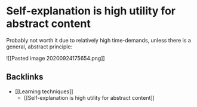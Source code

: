 # Self-explanation is high utility for abstract content
Probably not worth it due to relatively high time-demands, unless there is a general, abstract principle:

![[Pasted image 20200924175654.png]]

## Backlinks
* [[Learning techniques]]
	* [[Self-explanation is high utility for abstract content]]

<!-- #Life -->

<!-- {BearID:E331456B-846A-40B8-B564-73E83CC8410F-15756-00001304471315F6} -->
